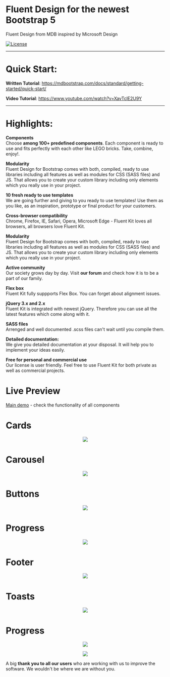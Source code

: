 
# Fluent Design for the newest Bootstrap 5
Fluent Design from MDB inspired by Microsoft Design 

<a href="https://github.com/mdbootstrap/bootstrap-material-design/blob/master/License.pdf"><img src="https://img.shields.io/badge/license-MIT-green.svg" alt="License"></a>

________


# Quick Start:

**Written Tutorial**: https://mdbootstrap.com/docs/standard/getting-started/quick-start/

**Video Tutorial**: https://www.youtube.com/watch?v=XavTclE2U9Y

________

# Highlights:  
**Components**  
Choose **among 100+  predefined components**. Each component is ready to use and fits perfectly with each other like LEGO bricks. Take, combine, enjoy!.  

**Modularity**  
Fluent Design for Bootstrap comes with both, compiled, ready to use libraries including all features as well as modules for CSS (SASS files) and JS. That allows you to create your custom library including only elements which you really use in your project.   

**10 fresh ready to use templates**  
We are going further and giving to you ready to use templates! Use them as you like, as an inspiration, prototype or final product for your customers.  

**Cross-browser compatibility**  
Chrome, Firefox, IE, Safari, Opera, Microsoft Edge - Fluent Kit loves all browsers, all browsers love Fluent Kit.  

**Modularity**  
Fluent Design for Bootstrap comes with both, compiled, ready to use libraries including all features as well as modules for CSS (SASS files) and JS. That allows you to create your custom library including only elements which you really use in your project.  

**Active community**  
Our society grows day by day. Visit **our forum** and check how it is to be a part of our family.  

**Flex box**  
Fluent Kit fully suppports Flex Box. You can forget about alignment issues.  

**jQuery 3.x and 2.x**  
Fluent Kit is integrated with newest jQuery. Therefore you can use all the latest features which come along with it.

**SASS files**  
Arrenged and well documented .scss files can't wait until you compile them.  

**Detailed documentation:**  
We give you detailed documentation at your disposal. It will help you to implement your ideas easily.  

**Free for personal and commercial use**  
Our license is user friendly. Feel free to use Fluent Kit for both private as well as commercial projects.  


# Live Preview

[Main demo](https://mdbgo.io/marta-szymanska/mdb5-demo-free-fluent/free/components/full-demo.html) - check the functionality of all components

# Cards

<p></p>

<a href="https://mdbootstrap.com/docs/standard/components/cards/" alt="Fluent Design Bootstrap 5" rel="dofollow">
  <p align="center">
    <img src="https://mdbootstrap.com/img/Marketing/campaigns/fluent-cards.png">
  </p>
</a>

# Carousel

<p></p>

<a href="https://mdbootstrap.com/docs/standard/components/carousel/" alt="Fluent Design Bootstrap 5" rel="dofollow">
  <p align="center">
    <img src="https://mdbootstrap.com/img/Marketing/campaigns/demo-carousel.gif">
  </p>
</a>

# Buttons

<p></p>

<a href="https://mdbootstrap.com/docs/standard/components/buttons/" alt="Fluent Design Bootstrap 5" rel="dofollow">
  <p align="center">
    <img src="https://mdbootstrap.com/img/Marketing/campaigns/fluent-buttons.png">
  </p>
</a>

# Progress

<p></p>

<a href="https://mdbootstrap.com/docs/standard/components/progress/" alt="Fluent Design Bootstrap 5" rel="dofollow">
  <p align="center">
    <img src="https://mdbootstrap.com/img/Marketing/campaigns/fluent-progress.png">
  </p>
</a>

# Footer

<p></p>

<a href="https://mdbootstrap.com/docs/standard/navigation/footer/" alt="Fluent Design Bootstrap 5" rel="dofollow">
  <p align="center">
    <img src="https://mdbootstrap.com/img/Marketing/campaigns/fluent-footer.png">
  </p>
</a>

# Toasts

<p></p>

<a href="https://mdbootstrap.com/docs/standard/components/toasts/" alt="Fluent Design Bootstrap 5" rel="dofollow">
  <p align="center">
    <img src="https://mdbootstrap.com/img/Marketing/campaigns/fluent-toasts.png">
  </p>
</a>

# Progress

<p></p>

<a href="https://mdbootstrap.com/docs/standard/components/progress/" alt="Fluent Design Bootstrap 5" rel="dofollow">
  <p align="center">
    <img src="https://mdbootstrap.com/img/Marketing/campaigns/fluent-blur-1.png">
  </p>
</a>

<a href="https://mdbootstrap.com/docs/standard/components/progress/" alt="Fluent Design Bootstrap 5" rel="dofollow">
  <p align="center">
    <img src="https://mdbootstrap.com/img/Marketing/campaigns/fluent-blur-2.png">
  </p>
</a>

A big **thank you to all our users** who are working with us to improve the software. We wouldn't be where we are without you.  


